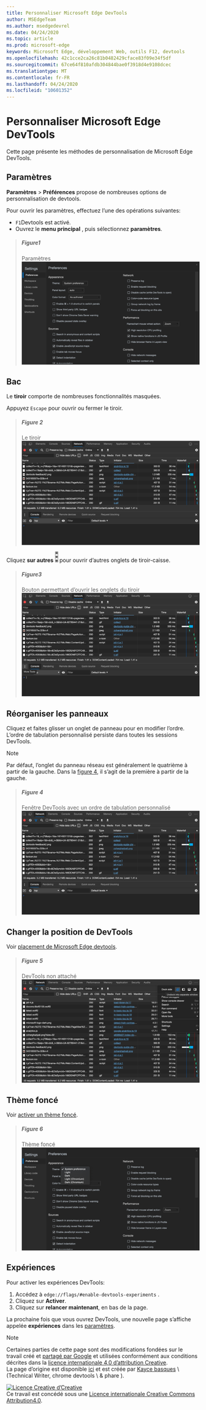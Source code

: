 ```yaml
---
title: Personnaliser Microsoft Edge DevTools
author: MSEdgeTeam
ms.author: msedgedevrel
ms.date: 04/24/2020
ms.topic: article
ms.prod: microsoft-edge
keywords: Microsoft Edge, développement Web, outils F12, devtools
ms.openlocfilehash: 42c1cce2ca26c81b0482429cface83f09e34f5df
ms.sourcegitcommit: 67ce64f810afdb304844bae0f3918d4e9108dcec
ms.translationtype: MT
ms.contentlocale: fr-FR
ms.lasthandoff: 04/24/2020
ms.locfileid: "10601352"
---
```

<!-- Copyright Kayce Basques 

   Licensed under the Apache License, Version 2.0 (the "License");
   you may not use this file except in compliance with the License.
   You may obtain a copy of the License at

       https://www.apache.org/licenses/LICENSE-2.0

   Unless required by applicable law or agreed to in writing, software
   distributed under the License is distributed on an "AS IS" BASIS,
   WITHOUT WARRANTIES OR CONDITIONS OF ANY KIND, either express or implied.
   See the License for the specific language governing permissions and
   limitations under the License.  -->





# Personnaliser Microsoft Edge DevTools   

  

Cette page présente les méthodes de personnalisation de Microsoft Edge DevTools.  

## Paramètres   

**Paramètres**  >  **Préférences** propose de nombreuses options de personnalisation de devtools.  

Pour ouvrir les paramètres, effectuez l’une des opérations suivantes:  

*   `F1`Devtools est activé.  
*   Ouvrez le **menu principal** , puis sélectionnez **paramètres**.  

> ##### Figure1  
> Paramètres  
> ![Paramètres][ImageSettings]  

## Bac   

Le **tiroir** comporte de nombreuses fonctionnalités masquées.  

Appuyez `Escape` pour ouvrir ou fermer le tiroir.  

> ##### Figure 2  
> Le tiroir  
> ![Le tiroir][ImageDrawerExample]  

Cliquez **sur autres** ![ ][ImageMoreIcon] pour ouvrir d’autres onglets de tiroir-caisse.  

> ##### Figure3  
> Bouton permettant d’ouvrir les onglets du tiroir  
> ![Bouton permettant d’ouvrir les onglets du tiroir][ImageMoreDrawerTabs]  

## Réorganiser les panneaux   

Cliquez et faites glisser un onglet de panneau pour en modifier l’ordre.  L’ordre de tabulation personnalisé persiste dans toutes les sessions DevTools.  

> [!NOTE]
> Par défaut, l’onglet du panneau réseau est généralement le quatrième à partir de la gauche.  Dans la [figure 4](#figure-4), il s’agit de la première à partir de la gauche.  

> ##### Figure 4  
> Fenêtre DevTools avec un ordre de tabulation personnalisé    
> ![Fenêtre DevTools avec un ordre de tabulation de panneau personnalisé][ImageCustomTabOrdering]  

## Changer la position de DevTools   

Voir [placement de Microsoft Edge devtools][DevToolsPlacement].  

> ##### Figure 5  
> DevTools non attaché  
> ![DevTools non attaché][ImageUndock]  

## Thème foncé   

Voir [activer un thème foncé][DarkTheme].  

> ##### Figure 6  
> Thème foncé  
> ![Thème foncé][ImageDarkTheme]  

## Expériences   

Pour activer les expériences DevTools:  

1.  Accédez à `edge://flags/#enable-devtools-experiments` .  
1.  Cliquez sur **Activer**.  
1.  Cliquez sur **relancer maintenant**, en bas de la page.  

La prochaine fois que vous ouvrez DevTools, une nouvelle page s’affiche appelée **expériences** dans les [paramètres](#settings).  

   

  

<!-- image links -->  

[ImageMoreIcon]: /microsoft-edge/devtools-guide-chromium/media/more-icon.msft.png  

[ImageSettings]: /microsoft-edge/devtools-guide-chromium/media/customize-settings-preferences.msft.png "Figure 1: paramètres"  
[ImageDrawerExample]: /microsoft-edge/devtools-guide-chromium/media/customize-drawer-open.msft.png "Figure 2: tiroir"  
[ImageMoreDrawerTabs]: /microsoft-edge/devtools-guide-chromium/media/customize-drawer-open-more-tools.msft.png "Figure 3: bouton permettant d’ouvrir les onglets du tiroir"  
[ImageCustomTabOrdering]: /microsoft-edge/devtools-guide-chromium/media/customize-network-first-position.msft.png "Figure 4: fenêtre d’un DevTools avec un ordre de tabulation de panneau personnalisé"  
[ImageUndock]: /microsoft-edge/devtools-guide-chromium/media/customize-dev-tools-dock-side.msft.png "Figure 5: DevTools non attaché"  
[ImageDarkTheme]: /microsoft-edge/devtools-guide-chromium/media/customize-settings-appearance-theme.msft.png "Figure 6: thème foncé"  

<!-- links -->  

[DevToolsPlacement]: /microsoft-edge/devtools-guide-chromium/customize/placement "Changer la position de Microsoft Edge DevTools (détacher, ancrer en bas, ancrer à gauche)"  
[DarkTheme]: /microsoft-edge/devtools-guide-chromium/customize/dark-theme "Activer un thème foncé dans Microsoft Edge DevTools"  

> [!NOTE]
> Certaines parties de cette page sont des modifications fondées sur le travail créé et [partagé par Google][GoogleSitePolicies] et utilisées conformément aux conditions décrites dans la [licence internationale 4,0 d’attribution Creative][CCA4IL].  
> La page d’origine est disponible [ici](https://developers.google.com/web/tools/chrome-devtools/customize/index) et est créée par [Kayce basques][KayceBasques] \ (Technical Writer, chrome devtools \ & phare \).  

[![Licence Creative d’Creative][CCby4Image]][CCA4IL]  
Ce travail est concédé sous une [Licence internationale Creative Commons Attribution4.0][CCA4IL].  

[CCA4IL]: https://creativecommons.org/licenses/by/4.0  
[CCby4Image]: https://i.creativecommons.org/l/by/4.0/88x31.png  
[GoogleSitePolicies]: https://developers.google.com/terms/site-policies  
[KayceBasques]: https://developers.google.com/web/resources/contributors/kaycebasques  
